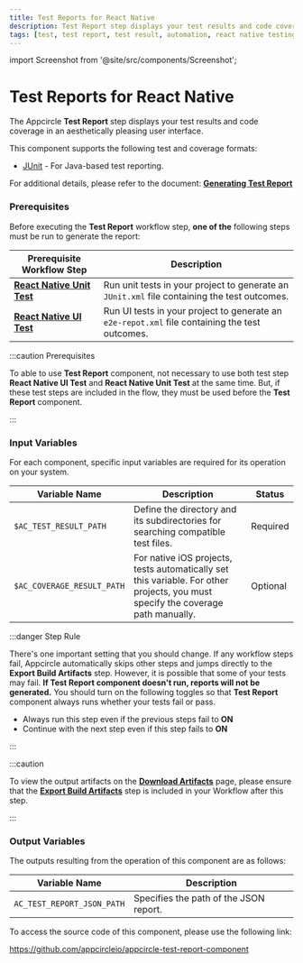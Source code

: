 ```yaml
---
title: Test Reports for React Native
description: Test Report step displays your test results and code coverage in an aesthetically pleasing user interface.
tags: [test, test report, test result, automation, react native testing]
---
```


import Screenshot from '@site/src/components/Screenshot';

# Test Reports for React Native

The Appcircle **Test Report** step displays your test results and code coverage in an aesthetically pleasing user interface.

This component supports the following test and coverage formats:

- [JUnit](https://junit.org) - For Java-based test reporting.

For additional details, please refer to the document: [**Generating Test Report**](/continuous-testing/react-native-testing/react-native-ui-test-with-detox#generating-test-report)

### Prerequisites

Before executing the **Test Report** workflow step, **one of the** following steps must be run to generate the report:

| Prerequisite Workflow Step                                                                           | Description                                                                                    |
| ---------------------------------------------------------------------------------------------------- | ---------------------------------------------------------------------------------------------- |
| [**React Native Unit Test**](/workflows/react-native-specific-workflow-steps/react-native-unit-test) | Run unit tests in your project to generate an `JUnit.xml` file containing the test outcomes.   |
| [**React Native UI Test**](/workflows/react-native-specific-workflow-steps/react-native-ui-test)     | Run UI tests in your project to generate an `e2e-repot.xml` file containing the test outcomes. |

:::caution Prerequisites

To able to use **Test Report** component, not necessary to use both test step **React Native UI Test** and **React Native Unit Test** at the same time. But, if these test steps are included in the flow, they must be used before the **Test Report** component.

:::

### Input Variables

For each component, specific input variables are required for its operation on your system.

| Variable Name             | Description                                                                                                                      | Status   |
| ------------------------- | -------------------------------------------------------------------------------------------------------------------------------- | -------- |
| `$AC_TEST_RESULT_PATH`     | Define the directory and its subdirectories for searching compatible test files.                                                 | Required |
| `$AC_COVERAGE_RESULT_PATH` | For native iOS projects, tests automatically set this variable. For other projects, you must specify the coverage path manually. | Optional |


:::danger Step Rule

There's one important setting that you should change. If any workflow steps fail, Appcircle automatically skips other steps and jumps directly to the **Export Build Artifacts** step. However, it is possible that some of your tests may fail. **If Test Report component doesn't run, reports will not be generated.** You should turn on the following toggles so that **Test Report** component always runs whether your tests fail or pass.

- Always run this step even if the previous steps fail to **ON**
- Continue with the next step even if this step fails to **ON**
  
<Screenshot url="https://cdn.appcircle.io/docs/assets/ios-unit-test-report-steps-on.png" />

:::


:::caution

To view the output artifacts on the [**Download Artifacts**](/workflows/common-workflow-steps/export-build-artifacts) page, please ensure that the [**Export Build Artifacts**](/workflows/common-workflow-steps/export-build-artifacts) step is included in your Workflow after this step.

:::

### Output Variables

The outputs resulting from the operation of this component are as follows:

| Variable Name              | Description                            |
| -------------------------- | -------------------------------------- |
| `AC_TEST_REPORT_JSON_PATH` | Specifies the path of the JSON report. |

To access the source code of this component, please use the following link:

https://github.com/appcircleio/appcircle-test-report-component
